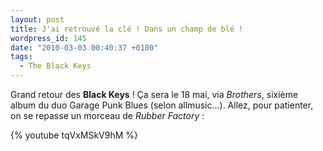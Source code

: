 ```yaml
---
layout: post
title: J'ai retrouvé la clé ! Dans un champ de blé !
wordpress_id: 145
date: "2010-03-03 00:40:37 +0100"
tags:
  - The Black Keys
---
```


Grand retour des **Black Keys** ! Ça sera le 18 mai, via _Brothers_, sixième
album du duo Garage Punk Blues (selon allmusic…). Allez, pour patienter, on se
repasse un morceau de *Rubber Factory* :

{% youtube tqVxMSkV9hM %}
